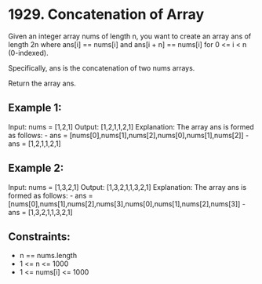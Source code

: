 # 1929. Concatenation of Array
Given an integer array nums of length n, you want to create an array ans of length 2n where ans[i] == nums[i] and ans[i + n] == nums[i] for 0 <= i < n (0-indexed).

Specifically, ans is the concatenation of two nums arrays.

Return the array ans.

## Example 1:
   Input: nums = [1,2,1]
    Output: [1,2,1,1,2,1]
    Explanation: The array ans is formed as follows:
    - ans = [nums[0],nums[1],nums[2],nums[0],nums[1],nums[2]]
    - ans = [1,2,1,1,2,1]

## Example 2:
   Input: nums = [1,3,2,1]
    Output: [1,3,2,1,1,3,2,1]
    Explanation: The array ans is formed as follows:
    - ans = [nums[0],nums[1],nums[2],nums[3],nums[0],nums[1],nums[2],nums[3]]
    - ans = [1,3,2,1,1,3,2,1]

## Constraints:
- n == nums.length
- 1 <= n <= 1000
- 1 <= nums[i] <= 1000